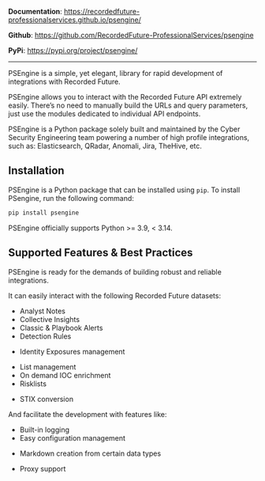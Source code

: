 **Documentation**: <https://recordedfuture-professionalservices.github.io/psengine/>

**Github**: <https://github.com/RecordedFuture-ProfessionalServices/psengine>

**PyPi**: <https://pypi.org/project/psengine/>

---

PSEngine is a simple, yet elegant, library for rapid development of integrations with Recorded Future.

PSEngine allows you to interact with the Recorded Future API extremely easily. There’s no need to manually build the URLs and query parameters, just use the modules dedicated to individual API endpoints.

PSEngine is a Python package solely built and maintained by the Cyber Security Engineering team powering a number of high profile integrations, such as: Elasticsearch, QRadar, Anomali, Jira, TheHive, etc.

## Installation

PSEngine is a Python package that can be installed using `pip`. To install PSengine, run the following command:

```bash
pip install psengine
```

PSEngine officially supports Python >= 3.9, < 3.14.


## Supported Features & Best Practices

PSEngine is ready for the demands of building robust and reliable integrations.

It can easily interact with the following Recorded Future datasets:

* Analyst Notes
* Collective Insights
* Classic & Playbook Alerts
* Detection Rules
- Identity Exposures management
* List management
* On demand IOC enrichment
* Risklists
- STIX conversion


And facilitate the development with features like:

* Built-in logging
* Easy configuration management
- Markdown creation from certain data types
* Proxy support

